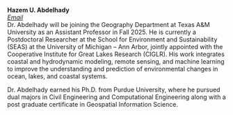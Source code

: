 **Hazem U. Abdelhady**<br>
*[Email](mailto:huhady@tamu.edu)*<br>
Dr. Abdelhady will be joining the Geography Department at Texas A&M University as an Assistant Professor in Fall 2025.
He is currently a Postdoctoral Researcher at the School for Environment and Sustainability (SEAS) at the University of Michigan – Ann Arbor, jointly appointed with the Cooperative Institute for Great Lakes Research (CIGLR). His work integrates coastal and hydrodynamic modeling, remote sensing, and machine learning to improve the understanding and prediction of environmental changes in ocean, lakes, and coastal systems.

Dr. Abdelhady earned his Ph.D. from Purdue University, where he pursued dual majors in Civil Engineering and Computational Engineering along with a post graduate certificate in Geospatial Information Science.
